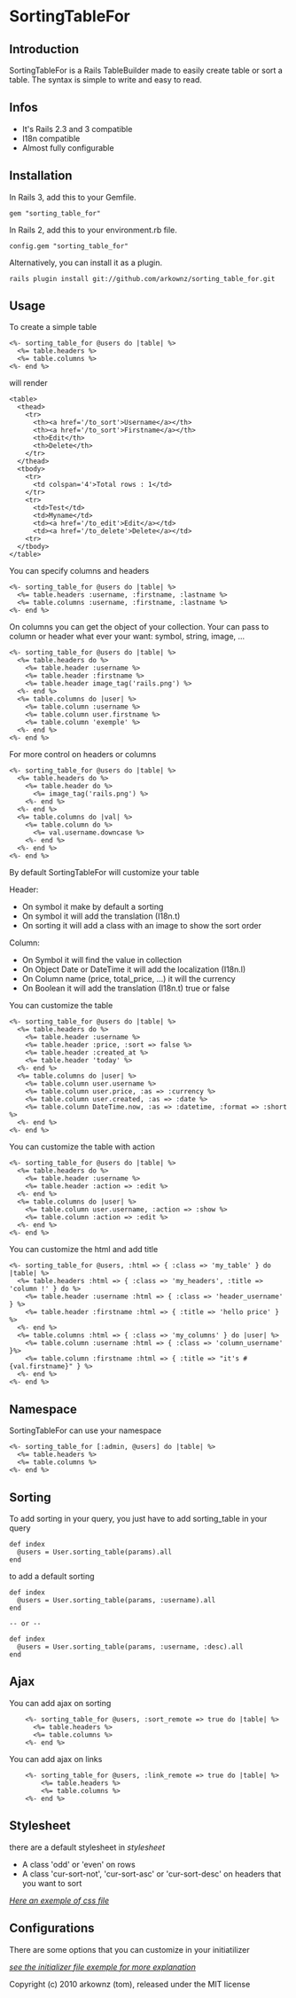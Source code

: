 # SortingTableFor

## Introduction

SortingTableFor is a Rails TableBuilder made to easily create table or sort a table. The syntax is simple to write and easy to read.

## Infos

- It's Rails 2.3 and 3 compatible
- I18n compatible
- Almost fully configurable

## Installation

In Rails 3, add this to your Gemfile.

    gem "sorting_table_for"

In Rails 2, add this to your environment.rb file.

    config.gem "sorting_table_for"

Alternatively, you can install it as a plugin.

    rails plugin install git://github.com/arkownz/sorting_table_for.git


## Usage

To create a simple table

    <%- sorting_table_for @users do |table| %>
      <%= table.headers %>
      <%= table.columns %>
    <%- end %>

will render

    <table>
      <thead>
        <tr>
          <th><a href='/to_sort'>Username</a></th>
          <th><a href='/to_sort'>Firstname</a></th>
          <th>Edit</th>
          <th>Delete</th>
        </tr>
      </thead>
      <tbody>
        <tr>
          <td colspan='4'>Total rows : 1</td>
        </tr>
        <tr>
          <td>Test</td>
          <td>Myname</td>
          <td><a href='/to_edit'>Edit</a></td>
          <td><a href='/to_delete'>Delete</a></td>
        <tr>
      </tbody>
    </table>

You can specify columns and headers

    <%- sorting_table_for @users do |table| %>
      <%= table.headers :username, :firstname, :lastname %>
      <%= table.columns :username, :firstname, :lastname %>
    <%- end %>

On columns you can get the object of your collection.
Your can pass to column or header what ever your want: symbol, string, image, ...

    <%- sorting_table_for @users do |table| %>
      <%= table.headers do %>
        <%= table.header :username %>
        <%= table.header :firstname %>
        <%= table.header image_tag('rails.png') %>
      <%- end %>
      <%= table.columns do |user| %>
        <%= table.column :username %>
        <%= table.column user.firstname %>
        <%= table.column 'exemple' %>
      <%- end %>
    <%- end %>
    
For more control on headers or columns

    <%- sorting_table_for @users do |table| %>
      <%= table.headers do %>
        <%= table.header do %>
          <%= image_tag('rails.png') %>
        <%- end %>
      <%- end %>
      <%= table.columns do |val| %>
        <%= table.column do %>
          <%= val.username.downcase %>
        <%- end %>
      <%- end %>
    <%- end %>

By default SortingTableFor will customize your table

Header:

- On symbol it make by default a sorting
- On symbol it will add the translation (I18n.t)
- On sorting it will add a class with an image to show the sort order

Column:

- On Symbol it will find the value in collection
- On Object Date or DateTime it will add the localization (I18n.l)
- On Column name (price, total_price, ...) it will the currency
- On Boolean it will add the translation (I18n.t) true or false

You can customize the table

    <%- sorting_table_for @users do |table| %>
      <%= table.headers do %>
        <%= table.header :username %>
        <%= table.header :price, :sort => false %>
        <%= table.header :created_at %>
        <%= table.header 'today' %>
      <%- end %>
      <%= table.columns do |user| %>
        <%= table.column user.username %>
        <%= table.column user.price, :as => :currency %>
        <%= table.column user.created, :as => :date %>
        <%= table.column DateTime.now, :as => :datetime, :format => :short %>
      <%- end %>
    <%- end %>

You can customize the table with action

    <%- sorting_table_for @users do |table| %>
      <%= table.headers do %>
        <%= table.header :username %>
        <%= table.header :action => :edit %>
      <%- end %>
      <%= table.columns do |user| %>
        <%= table.column user.username, :action => :show %>
        <%= table.column :action => :edit %>
      <%- end %>
    <%- end %>

You can customize the html and add title

    <%- sorting_table_for @users, :html => { :class => 'my_table' } do |table| %>
      <%= table.headers :html => { :class => 'my_headers', :title => 'column !' } do %>
        <%= table.header :username :html => { :class => 'header_username' } %>
        <%= table.header :firstname :html => { :title => 'hello price' } %>
      <%- end %>
      <%= table.columns :html => { :class => 'my_columns' } do |user| %>
        <%= table.column :username :html => { :class => 'column_username' }%>
        <%= table.column :firstname :html => { :title => "it's #{val.firstname}" } %>
      <%- end %>
    <%- end %>

## Namespace

SortingTableFor can use your namespace

    <%- sorting_table_for [:admin, @users] do |table| %>
      <%= table.headers %>
      <%= table.columns %>
    <%- end %>

## Sorting

To add sorting in your query, you just have to add sorting_table in your query

    def index
      @users = User.sorting_table(params).all
    end

to add a default sorting 

    def index
      @users = User.sorting_table(params, :username).all
    end

    -- or --
    
    def index
      @users = User.sorting_table(params, :username, :desc).all
    end

## Ajax

You can add ajax on sorting

        <%- sorting_table_for @users, :sort_remote => true do |table| %>
          <%= table.headers %>
          <%= table.columns %>
        <%- end %>

You can add ajax on links

        <%- sorting_table_for @users, :link_remote => true do |table| %>
            <%= table.headers %>
            <%= table.columns %>
        <%- end %>

## Stylesheet

there are a default stylesheet in _stylesheet_

- A class 'odd' or 'even' on rows
- A class 'cur-sort-not', 'cur-sort-asc' or 'cur-sort-desc' on headers that you want to sort

[_Here an exemple of css file_][]

## Configurations

There are some options that you can customize in your initiatilizer

[_see the initializer file exemple for more explanation_][]

Copyright (c) 2010 arkownz (tom), released under the MIT license

[_see the initializer file exemple for more explanation_]: http://github.com/arkownz/sorting_table_for/blob/master/assets/config/initializers/sorting_table_for.rb
[_Here an exemple of css file_]: http://github.com/arkownz/sorting_table_for/blob/master/assets/public/stylesheets/sorting_table_for.css